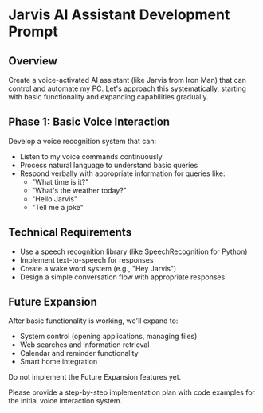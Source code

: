 
# Jarvis AI Assistant Development Prompt

## Overview
Create a voice-activated AI assistant (like Jarvis from Iron Man) that can control and automate my PC. Let's approach this systematically, starting with basic functionality and expanding capabilities gradually.

## Phase 1: Basic Voice Interaction
Develop a voice recognition system that can:
- Listen to my voice commands continuously
- Process natural language to understand basic queries
- Respond verbally with appropriate information for queries like:
  - "What time is it?"
  - "What's the weather today?"
  - "Hello Jarvis"
  - "Tell me a joke"

## Technical Requirements
- Use a speech recognition library (like SpeechRecognition for Python)
- Implement text-to-speech for responses
- Create a wake word system (e.g., "Hey Jarvis")
- Design a simple conversation flow with appropriate responses

## Future Expansion
After basic functionality is working, we'll expand to:
- System control (opening applications, managing files)
- Web searches and information retrieval
- Calendar and reminder functionality
- Smart home integration

Do not implement the Future Expansion features yet.

Please provide a step-by-step implementation plan with code examples for the initial voice interaction system.
```
